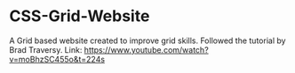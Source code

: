 # CSS-Grid-Website
A Grid based website created to improve grid skills. 
Followed the tutorial by Brad Traversy.
Link: https://www.youtube.com/watch?v=moBhzSC455o&t=224s

